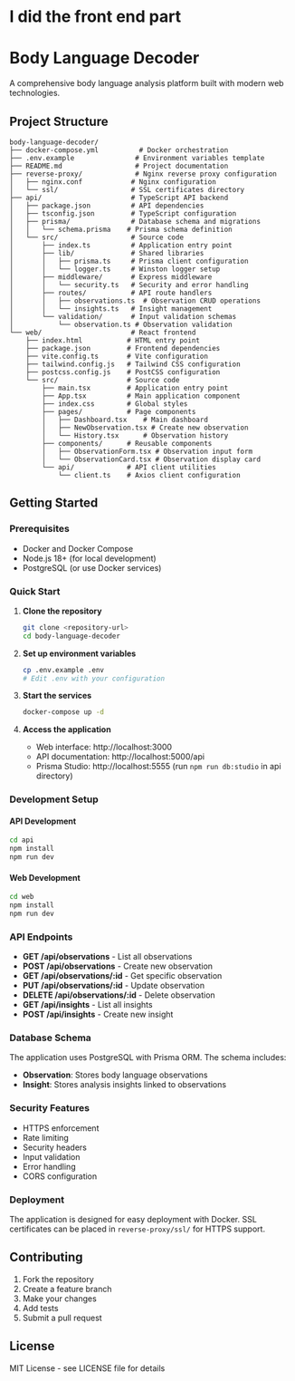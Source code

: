 # I did the front end part

# Body Language Decoder

A comprehensive body language analysis platform built with modern web technologies.

## Project Structure

```
body-language-decoder/
├── docker-compose.yml          # Docker orchestration
├── .env.example               # Environment variables template
├── README.md                  # Project documentation
├── reverse-proxy/             # Nginx reverse proxy configuration
│   ├── nginx.conf            # Nginx configuration
│   └── ssl/                  # SSL certificates directory
├── api/                      # TypeScript API backend
│   ├── package.json          # API dependencies
│   ├── tsconfig.json         # TypeScript configuration
│   ├── prisma/               # Database schema and migrations
│   │   └── schema.prisma    # Prisma schema definition
│   └── src/                  # Source code
│       ├── index.ts          # Application entry point
│       ├── lib/              # Shared libraries
│       │   ├── prisma.ts     # Prisma client configuration
│       │   └── logger.ts     # Winston logger setup
│       ├── middleware/       # Express middleware
│       │   └── security.ts   # Security and error handling
│       ├── routes/           # API route handlers
│       │   ├── observations.ts  # Observation CRUD operations
│       │   └── insights.ts   # Insight management
│       └── validation/       # Input validation schemas
│           └── observation.ts # Observation validation
└── web/                      # React frontend
    ├── index.html           # HTML entry point
    ├── package.json         # Frontend dependencies
    ├── vite.config.ts       # Vite configuration
    ├── tailwind.config.js   # Tailwind CSS configuration
    ├── postcss.config.js    # PostCSS configuration
    └── src/                 # Source code
        ├── main.tsx         # Application entry point
        ├── App.tsx          # Main application component
        ├── index.css        # Global styles
        ├── pages/           # Page components
        │   ├── Dashboard.tsx    # Main dashboard
        │   ├── NewObservation.tsx # Create new observation
        │   └── History.tsx      # Observation history
        ├── components/      # Reusable components
        │   ├── ObservationForm.tsx # Observation input form
        │   └── ObservationCard.tsx # Observation display card
        └── api/             # API client utilities
            └── client.ts    # Axios client configuration
```

## Getting Started

### Prerequisites
- Docker and Docker Compose
- Node.js 18+ (for local development)
- PostgreSQL (or use Docker services)

### Quick Start

1. **Clone the repository**
   ```bash
   git clone <repository-url>
   cd body-language-decoder
   ```

2. **Set up environment variables**
   ```bash
   cp .env.example .env
   # Edit .env with your configuration
   ```

3. **Start the services**
   ```bash
   docker-compose up -d
   ```

4. **Access the application**
   - Web interface: http://localhost:3000
   - API documentation: http://localhost:5000/api
   - Prisma Studio: http://localhost:5555 (run `npm run db:studio` in api directory)

### Development Setup

#### API Development
```bash
cd api
npm install
npm run dev
```

#### Web Development
```bash
cd web
npm install
npm run dev
```

### API Endpoints

- **GET /api/observations** - List all observations
- **POST /api/observations** - Create new observation
- **GET /api/observations/:id** - Get specific observation
- **PUT /api/observations/:id** - Update observation
- **DELETE /api/observations/:id** - Delete observation
- **GET /api/insights** - List all insights
- **POST /api/insights** - Create new insight

### Database Schema

The application uses PostgreSQL with Prisma ORM. The schema includes:

- **Observation**: Stores body language observations
- **Insight**: Stores analysis insights linked to observations

### Security Features

- HTTPS enforcement
- Rate limiting
- Security headers
- Input validation
- Error handling
- CORS configuration

### Deployment

The application is designed for easy deployment with Docker. SSL certificates can be placed in `reverse-proxy/ssl/` for HTTPS support.

## Contributing

1. Fork the repository
2. Create a feature branch
3. Make your changes
4. Add tests
5. Submit a pull request

## License

MIT License - see LICENSE file for details
